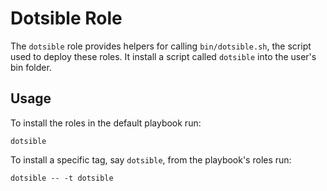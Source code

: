 # Dotsible Role

The `dotsible` role provides helpers for calling `bin/dotsible.sh`, the script
used to deploy these roles. It install a script called `dotsible` into the
user's bin folder.

## Usage

To install the roles in the default playbook run:

    dotsible

To install a specific tag, say `dotsible`, from the playbook's roles run:

    dotsible -- -t dotsible
